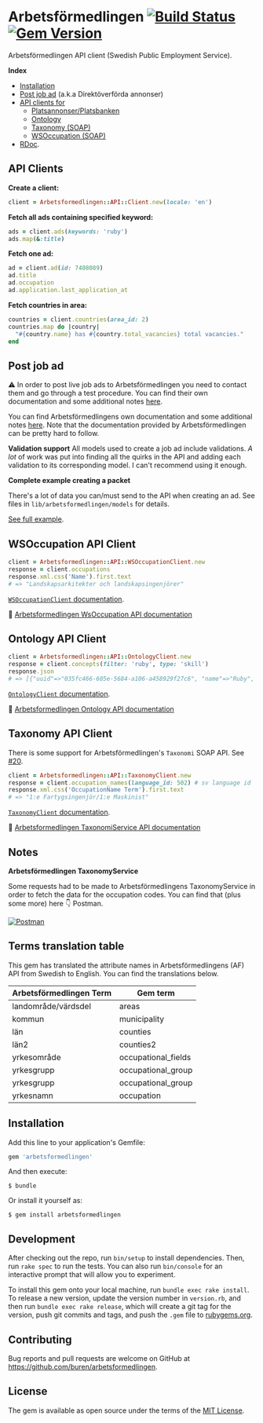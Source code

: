 # Arbetsförmedlingen [![Build Status](https://travis-ci.org/buren/arbetsformedlingen.svg?branch=master)](https://travis-ci.org/buren/arbetsformedlingen) [![Gem Version](https://badge.fury.io/rb/arbetsformedlingen.svg)](https://badge.fury.io/rb/arbetsformedlingen)

Arbetsförmedlingen API client (Swedish Public Employment Service).

__Index__
* [Installation](#installation)
* [Post job ad](#post-job-ad) (a.k.a Direktöverförda annonser)
* [API clients for](#api-clients)
  + [Platsannonser/Platsbanken](#api-clients)
  * [Ontology](#ontology-api-client)
  * [Taxonomy (SOAP)](#taxonomy-api-client)
  * [WSOccupation (SOAP)](#wsoccupation-api-client)
* [RDoc](http://www.rubydoc.info/gems/arbetsformedlingen/).

## API Clients

__Create a client:__

```ruby
client = Arbetsformedlingen::API::Client.new(locale: 'en')
```

__Fetch all ads containing specified keyword:__
```ruby
ads = client.ads(keywords: 'ruby')
ads.map(&:title)
```

__Fetch one ad:__
```ruby
ad = client.ad(id: 7408089)
ad.title
ad.occupation
ad.application.last_application_at
```

__Fetch countries in area:__
```ruby
countries = client.countries(area_id: 2)
countries.map do |country|
  "#{country.name} has #{country.total_vacancies} total vacancies."
end
```

## Post job ad

:warning: In order to post live job ads to Arbetsförmedlingen you need to contact them and go through a test procedure. You can find their own documentation and some additional notes [here](https://goo.gl/c5jtBv).

You can find Arbetsförmedlingens own documentation and some additional notes [here](https://goo.gl/c5jtBv). Note that the documentation provided by Arbetsförmedlingen can be pretty hard to follow.

__Validation support__
All models used to create a job ad include validations. _A lot_ of work was put into finding all the quirks in the API and adding each validation to its corresponding model. I can't recommend using it enough.

__Complete example creating a packet__

There's a lot of data you can/must send to the API when creating an ad. See files in `lib/arbetsformedlingen/models` for details.

[See full example](examples/post_job_ad.rb).

## WSOccupation API Client

```ruby
client = Arbetsformedlingen::API::WSOccupationClient.new
response = client.occupations
response.xml.css('Name').first.text
# => "Landskapsarkitekter och landskapsingenjörer"
```

[`WSOccupationClient` documentation](http://www.rubydoc.info/gems/arbetsformedlingen/Arbetsformedlingen/API/WSOccupationClient).

:link: [Arbetsformedlingen WsOccupation API documentation](https://api.arbetsformedlingen.se/af/v0/Occupation/wsoccupation.asmx)

## Ontology API Client

```ruby
client = Arbetsformedlingen::API::OntologyClient.new
response = client.concepts(filter: 'ruby', type: 'skill')
response.json
# => [{"uuid"=>"035fc466-605e-5684-a106-a458929f27c6", "name"=>"Ruby", "type"=>"skill"}, ...]
```

[`OntologyClient` documentation](http://www.rubydoc.info/gems/arbetsformedlingen/Arbetsformedlingen/API/WSOccupationClient).

:link: [Arbetsformedlingen Ontology API documentation](http://ontologi.arbetsformedlingen.se/ontology/v1/?url=swagger.json#/Ontology)

## Taxonomy API Client

There is some support for Arbetsförmedlingen's `Taxonomi` SOAP API. See [#20](https://github.com/buren/arbetsformedlingen/issues/20).

```ruby
client = Arbetsformedlingen::API::TaxonomyClient.new
response = client.occupation_names(language_id: 502) # sv language id
response.xml.css('OccupationName Term').first.text
# => "1:e Fartygsingenjör/1:e Maskinist"
```

[`TaxonomyClient` documentation](http://www.rubydoc.info/gems/arbetsformedlingen/Arbetsformedlingen/API/WSOccupationClient).

:link: [Arbetsformedlingen TaxonomiService API documentation](http://api.arbetsformedlingen.se/taxonomi/v0/TaxonomiService.asmx)

## Notes

__Arbetsförmedlingen TaxonomyService__

Some requests had to be made to Arbetsförmedlingens TaxonomyService in order to fetch the data for the occupation codes. You can find that (plus some more) here :point_down: Postman.

[![Postman](https://run.pstmn.io/button.svg)](https://app.getpostman.com/run-collection/9a27ec2518c1005f8aea)

## Terms translation table

This gem has translated the attribute names in Arbetsförmedlingens (AF) API from Swedish to English. You can find the translations below.

| Arbetsförmedlingen Term | Gem term           |
|------------------------ |--------------------|
| landområde/värdsdel | areas |
| kommun | municipality |
| län | counties |
| län2 | counties2 |
| yrkesområde | occupational_fields |
| yrkesgrupp | occupational_group |
| yrkesgrupp | occupational_group |
| yrkesnamn | occupation |

## Installation

Add this line to your application's Gemfile:

```ruby
gem 'arbetsformedlingen'
```

And then execute:

    $ bundle

Or install it yourself as:

    $ gem install arbetsformedlingen

## Development

After checking out the repo, run `bin/setup` to install dependencies. Then, run `rake spec` to run the tests. You can also run `bin/console` for an interactive prompt that will allow you to experiment.

To install this gem onto your local machine, run `bundle exec rake install`. To release a new version, update the version number in `version.rb`, and then run `bundle exec rake release`, which will create a git tag for the version, push git commits and tags, and push the `.gem` file to [rubygems.org](https://rubygems.org).

## Contributing

Bug reports and pull requests are welcome on GitHub at https://github.com/buren/arbetsformedlingen.


## License

The gem is available as open source under the terms of the [MIT License](http://opensource.org/licenses/MIT).
